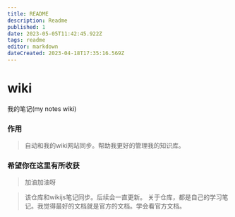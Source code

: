 ```yaml
---
title: README
description: Readme
published: 1
date: 2023-05-05T11:42:45.922Z
tags: readme
editor: markdown
dateCreated: 2023-04-18T17:35:16.569Z
---
```


# wiki
我的笔记(my notes wiki)


### 作用
> 自动和我的wiki网站同步。帮助我更好的管理我的知识库。


### 希望你在这里有所收获
> 加油加油呀



> 该仓库和wikijs笔记同步。后续会一直更新。
> 关于仓库，都是自己的学习笔记。我觉得最好的文档就是官方的文档。学会看官方文档。
